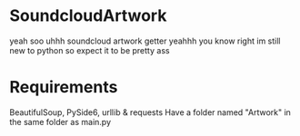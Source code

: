 # SoundcloudArtwork
yeah soo uhhh soundcloud artwork getter yeahhh you know right
im still new to python so expect it to be pretty ass

# Requirements
BeautifulSoup, PySide6, urllib & requests
Have a folder named "Artwork" in the same folder as main.py
